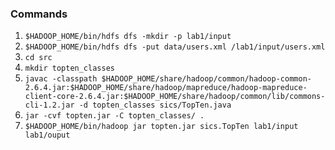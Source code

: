 ### Commands
1. `$HADOOP_HOME/bin/hdfs dfs -mkdir -p lab1/input`
2. `$HADOOP_HOME/bin/hdfs dfs -put data/users.xml /lab1/input/users.xml`
3. `cd src`
4. `mkdir topten_classes`
5. `javac -classpath $HADOOP_HOME/share/hadoop/common/hadoop-common-2.6.4.jar:$HADOOP_HOME/share/hadoop/mapreduce/hadoop-mapreduce-client-core-2.6.4.jar:$HADOOP_HOME/share/hadoop/common/lib/commons-cli-1.2.jar -d topten_classes sics/TopTen.java`
6. `jar -cvf topten.jar -C topten_classes/ .`
7. `$HADOOP_HOME/bin/hadoop jar topten.jar sics.TopTen lab1/input lab1/ouput`
